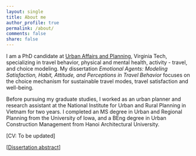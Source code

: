 ```yaml
---
layout: single
title: About me
author_profile: true
permalink: /about/
comments: false
share: false
---
```


I am a PhD candidate at [Urban Affairs and Planning](https://www.spia.vt.edu/uap/), Virginia Tech, specializing in travel behavior, physical and mental health, activity - travel, and choice modeling. My dissertation _Emotional Agents: Modeling Satisfaction, Habit, Attitude, and Perceptions in Travel Behavior_
 focuses on the choice mechanism for sustainable travel modes, travel satisfaction and well-being. 

Before pursuing my graduate studies, I worked as an urban planner and research assistant at the National Institute for Urban and Rural Planning in Vietnam for two years. I completed an MS degree in Urban and Regional Planning from the University of Iowa, and a BEng degree in Urban Construction Management from Hanoi Architectural University. 

[CV: To be updated]

[[Dissertation abstract](https://www.dropbox.com/s/okl73ipp413i9bg/DissertationAbstract_HuyenLe.pdf)]
